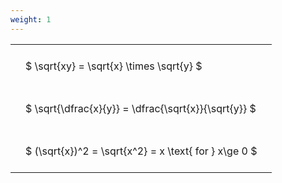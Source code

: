 ```yaml
---
weight: 1
---
```


<style type="text/css">
#T_7afee th.col_heading {
  text-align: left;
  font-size: 1em;
}
#T_7afee td {
  text-align: left;
  font-size: 1em;
  padding: 1.5em;
}
</style>
<table id="T_7afee">
  <thead>
  </thead>
  <tbody>
    <tr>
      <td id="T_7afee_row0_col0" class="data row0 col0" >$ \sqrt{xy} = \sqrt{x} \times \sqrt{y} $</td>
    </tr>
    <tr>
      <td id="T_7afee_row1_col0" class="data row1 col0" >$ \sqrt{\dfrac{x}{y}} = \dfrac{\sqrt{x}}{\sqrt{y}} $</td>
    </tr>
    <tr>
      <td id="T_7afee_row2_col0" class="data row2 col0" >$ (\sqrt{x})^2 = \sqrt{x^2} = x \text{ for } x\ge 0 $</td>
    </tr>
  </tbody>
</table>
